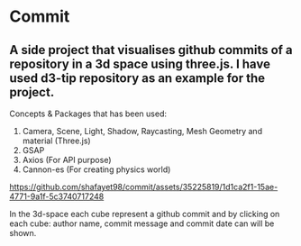 # Commit

## A side project that visualises github commits of a repository in a 3d space using three.js. I have used d3-tip repository as an example for the project. 

Concepts & Packages that has been used:
1. Camera, Scene, Light, Shadow, Raycasting, Mesh Geometry and material (Three.js)
2. GSAP
3. Axios (For API purpose)
4. Cannon-es (For creating physics world)




https://github.com/shafayet98/commit/assets/35225819/1d1ca2f1-15ae-4771-9a1f-5c3740717248




In the 3d-space each cube represent a github commit and by clicking on each cube: author name, commit message and commit date can will be shown.
